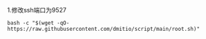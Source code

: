 1.修改ssh端口为9527
```
bash -c "$(wget -qO- https://raw.githubusercontent.com/dmitio/script/main/root.sh)"
```
